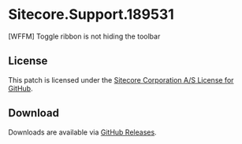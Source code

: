 # Sitecore.Support.189531
[WFFM] Toggle ribbon is not hiding the toolbar

## License  
This patch is licensed under the [Sitecore Corporation A/S License for GitHub](https://github.com/sitecoresupport/Sitecore.Support.189531/blob/master/LICENSE).  

## Download  
Downloads are available via [GitHub Releases](https://github.com/sitecoresupport/Sitecore.Support.189531/releases).  

